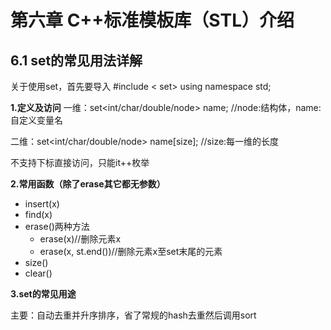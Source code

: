 # 第六章 C++标准模板库（STL）介绍
## 6.1 set的常见用法详解
关于使用set，首先要导入 #include < set>
using namespace std;

**1.定义及访问**
一维：set<int/char/double/node> name; //node:结构体，name:自定义变量名

二维：set<int/char/double/node> name[size]; //size:每一维的长度

不支持下标直接访问，只能it++枚举

**2.常用函数（除了erase其它都无参数）**
- insert(x)
- find(x)
- erase()两种方法
  - erase(x)//删除元素x
  - erase(x, st.end())//删除元素x至set末尾的元素
- size()
- clear()

**3.set的常见用途**

主要：自动去重并升序排序，省了常规的hash去重然后调用sort

